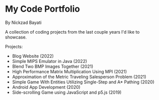# My Code Portfolio 
By Nickzad Bayati

A collection of coding projects from the last couple years I'd like to showcase.

Projects:
- Blog Website (2022)
- Simple MIPS Emulator in Java (2022)
- Blend Two BMP Images Together (2021)
- High Performance Matrix Multiplication Using MPI (2021)
- Approximation of the Metric Traveling Salesperson Problem (2021)
- Simple Game With Entities Utilizing Single-Step and A* Pathing (2020)
- Android App Development (2020)
- Side-scrolling Game using JavaScript and p5.js (2019)
